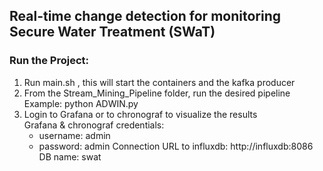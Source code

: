 ## Real-time change detection for monitoring Secure Water Treatment (SWaT)

### Run the Project:

  1. Run main.sh , this will start the containers and the kafka producer
  2. From the Stream_Mining_Pipeline folder, run the desired pipeline\
     Example: python ADWIN.py
  3. Login to Grafana or to chronograf to visualize the results\
     Grafana & chronograf credentials: 
     - username: admin
     - password: admin
    Connection URL to influxdb: http://influxdb:8086
    DB name: swat

    

